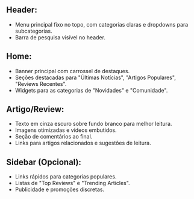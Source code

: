## Header:
- Menu principal fixo no topo, com categorias claras e dropdowns para subcategorias.
- Barra de pesquisa visível no header.

## Home:
- Banner principal com carrossel de destaques.
- Seções destacadas para "Últimas Notícias", "Artigos Populares", "Reviews Recentes".
- Widgets para as categorias de "Novidades" e "Comunidade".

## Artigo/Review:
- Texto em cinza escuro sobre fundo branco para melhor leitura.
- Imagens otimizadas e vídeos embutidos.
- Seção de comentários ao final.
- Links para artigos relacionados e sugestões de leitura.

## Sidebar (Opcional):
- Links rápidos para categorias populares.
- Listas de "Top Reviews" e "Trending Articles".
- Publicidade e promoções discretas.

